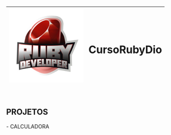<img src=https://raw.githubusercontent.com/wilhiamopyt/CursoRubyDio/main/Acelerac%CC%A7a%CC%83oRUBY.webp width=200px/> | <h1>CursoRubyDio</h1>
-----------------------------------------------------------------------------------------------------------------------| --------------
<br>

<h2>PROJETOS</h2>
-
CALCULADORA
